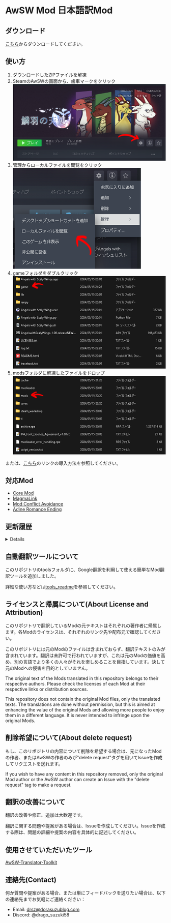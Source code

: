 # AwSW Mod 日本語訳Mod

## ダウンロード

[こちら](https://github.com/drago-suzuki58/AwSWMod-Japanese/archive/refs/heads/master.zip)からダウンロードしてください。

## 使い方

1. ダウンロードしたZIPファイルを解凍
2. SteamのAwSWの画面から、歯車マークをクリック  
   ![画像1](readme_images/image_1.png)
3. 管理からローカルファイルを閲覧をクリック  
   ![画像2](readme_images/image_2.png)
4. gameフォルダをダブルクリック  
   ![画像3](readme_images/image_3.png)
5. modsフォルダに解凍したファイルをドロップ  
   ![画像4](readme_images/image_4.png)

または、[こちら](https://konaominecraftmod.hatenablog.com/entry/awswmod)のリンクの導入方法を参照してください。

## 対応Mod

- [Core Mod](https://steamcommunity.com/sharedfiles/filedetails/?id=1305731599)
- [MagmaLink](https://steamcommunity.com/sharedfiles/filedetails/?id=2594080243)
- [Mod Conflict Avoidance](https://steamcommunity.com/sharedfiles/filedetails/?id=2961467898)
- [Adine Romance Ending](https://steamcommunity.com/sharedfiles/filedetails/?id=1368945061)

## 更新履歴

<details>

- 2024/05/15 : v0.1
  - [Adine Romance Ending](https://steamcommunity.com/sharedfiles/filedetails/?id=1368945061)の翻訳を追加
- 2024/05/16 : v0.1.1
  - 本編の翻訳パッチを追加
- 2024/05/16 : v0.2
  - Core modの翻訳を追加
- 2024/05/16 : v0.3
  - [Mod Conflict Avoidance](https://steamcommunity.com/sharedfiles/filedetails/?id=2961467898)の翻訳を追加
- 2024/05/16 : v0.4
  - [MagmaLink](https://steamcommunity.com/sharedfiles/filedetails/?id=2594080243)の翻訳を追加
- 2024/05/16 : v0.4.1
  - Pythonで動く自動翻訳ツールを追加
    詳細は[tools_readme](tools/tools_readme.md)を参照
- 2024/05/16 : v0.4.2
  - 自動翻訳ツールの一部の問題を解消

</details>

## 自動翻訳ツールについて

このリポジトリのtoolsフォルダに、Google翻訳を利用して使える簡単なMod翻訳ツールを追加しました。

詳細な使い方などは[tools_readme](tools/tools_readme.md)を参照してください。

## ライセンスと帰属について(About License and Attribution)

このリポジトリで翻訳しているModの元テキストはそれぞれの著作者に帰属します。各Modのライセンスは、それぞれのリンク先や配布元で確認してください。

このリポジトリには元のModのファイルは含まれておらず、翻訳テキストのみが含まれています。翻訳は未許可で行われていますが、これは元のModの価値を高め、別の言語でより多くの人々がそれを楽しめることを目指しています。決して元のModへの侵害を目的としていません。

The original text of the Mods translated in this repository belongs to their respective authors. Please check the licenses of each Mod at their respective links or distribution sources.

This repository does not contain the original Mod files, only the translated texts. The translations are done without permission, but this is aimed at enhancing the value of the original Mods and allowing more people to enjoy them in a different language. It is never intended to infringe upon the original Mods.

## 削除希望について(About delete request)

もし、このリポジトリの内容について削除を希望する場合は、元になったModの作者、またはAwSWの作者のみが"delete request"タグを用いてIssueを作成してリクエストを送れます。

If you wish to have any content in this repository removed, only the original Mod author or the AwSW author can create an Issue with the "delete request" tag to make a request.

## 翻訳の改善について

翻訳の改善や修正、追加は大歓迎です。

翻訳に関する問題や提案がある場合は、Issueを作成してください。Issueを作成する際は、問題の詳細や提案の内容を具体的に記述してください。

## 使用させていただいたツール

[AwSW-Translator-Toolkit](https://github.com/4onen/AwSW-Translator-Toolkit)

## 連絡先(Contact)

何か質問や提案がある場合、または単にフィードバックを送りたい場合は、以下の連絡先までお気軽にご連絡ください：

- Email: [drsz@dorasuzublog.com](mailto:drsz@dorasuzublog.com)
- Discord: @drago_suzuki58
